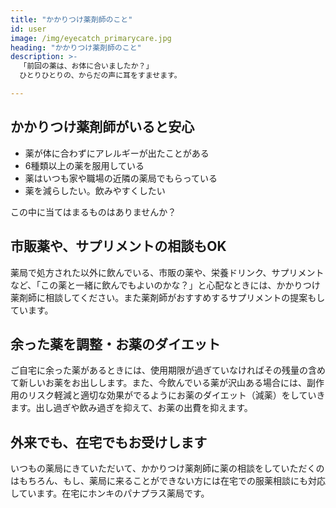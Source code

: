 ```yaml
---
title: "かかりつけ薬剤師のこと"
id: user
image: /img/eyecatch_primarycare.jpg
heading: "かかりつけ薬剤師のこと"
description: >-
  「前回の薬は、お体に合いましたか？」
  ひとりひとりの、からだの声に耳をすませます。

---
```


## かかりつけ薬剤師がいると安心

- 薬が体に合わずにアレルギーが出たことがある
- 6種類以上の薬を服用している
- 薬はいつも家や職場の近隣の薬局でもらっている
- 薬を減らしたい。飲みやすくしたい

この中に当てはまるものはありませんか？

## 市販薬や、サプリメントの相談もOK

薬局で処方された以外に飲んでいる、市販の薬や、栄養ドリンク、サプリメントなど、「この薬と一緒に飲んでもよいのかな？」と心配なときには、かかりつけ薬剤師に相談してください。また薬剤師がおすすめするサプリメントの提案もしています。

## 余った薬を調整・お薬のダイエット

ご自宅に余った薬があるときには、使用期限が過ぎていなければその残量の含めて新しいお薬をお出しします。また、今飲んでいる薬が沢山ある場合には、副作用のリスク軽減と適切な効果がでるようにお薬のダイエット（減薬）をしていきます。出し過ぎや飲み過ぎを抑えて、お薬の出費を抑えます。

## 外来でも、在宅でもお受けします

いつもの薬局にきていただいて、かかりつけ薬剤師に薬の相談をしていただくのはもちろん、もし、薬局に来ることができない方には在宅での服薬相談にも対応しています。在宅にホンキのパナプラス薬局です。
